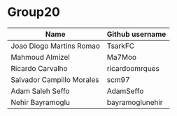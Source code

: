 # Group20

| Name                      | Github username |
| ------------------------- | --------------- |
| Joao Diogo Martins Romao  | TsarkFC         |
| Mahmoud Almizel           | Ma7Moo          |
| Ricardo Carvalho          | ricardoomrques  |
| Salvador Campillo Morales | scm97           |
| Adam Saleh Seffo          | AdamSeffo       |
| Nehir Bayramoglu          | bayramoglunehir |
